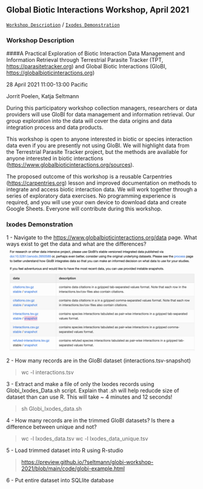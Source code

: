 ## Global Biotic Interactions Workshop, April 2021


[```Workshop Description```](#Workshop-Description) / [```Ixodes Demonstration```](#Ixodes-Demonstration) 


### Workshop Description

####A Practical Exploration of Biotic Interaction Data Management and Information Retrieval through Terrestrial Parasite Tracker (TPT, https://parasitetracker.org) and Global Biotic Interactions (GloBI, https://globalbioticinteractions.org)

28 April 2021 11:00-13:00 Pacific

Jorrit Poelen, Katja Seltmann

During this participatory workshop collection managers, researchers or data providers will use GloBI for data management and information retrieval. Our group exploration into the data will cover the data origins and data integration process and data products.

This workshop is open to anyone interested in biotic or species interaction data even if you are presently not using GloBI. We will highlight data from the Terrestrial Parasite Tracker project, but the methods are available for anyone interested in biotic interactions (https://www.globalbioticinteractions.org/sources). 

The proposed outcome of this workshop is a reusable Carpentries (https://carpentries.org) lesson and improved documentation on methods to integrate and access biotic interaction data. We will work together through a series of exploratory data exercises. No programming experience is required, and you will use your own device to download data and create Google Sheets. Everyone will contribute during this workshop.


### Ixodes Demonstration

1 - Navigate to the https://www.globalbioticinteractions.org/data page. What ways exist to get the data and what are the differences?
![GloBI Data Page](/photos/data.png)

2 - How many records are in the GloBI dataset (interactions.tsv-snapshot)
> wc -l interactions.tsv

3 - Extract and make a file of only the Ixodes records using Globi_Ixodes_Data.sh script. Explain that .sh will help reducde size of dataset than can use R. This will take ~ 4 minutes and 12 seconds!
> sh Globi_Ixodes_data.sh

4  - How many records are in the trimmed GloBI datasets? Is there a difference between unique and not?
> wc -l Ixodes_data.tsv
> wc -l Ixodes_data_unique.tsv

5 - Load trimmed dataset into R using R-studio
> https://preview.github.io/?seltmann/globi-workshop-2021/blob/main/code/globi-example.html

6 - Put entire dataset into SQLlite database



